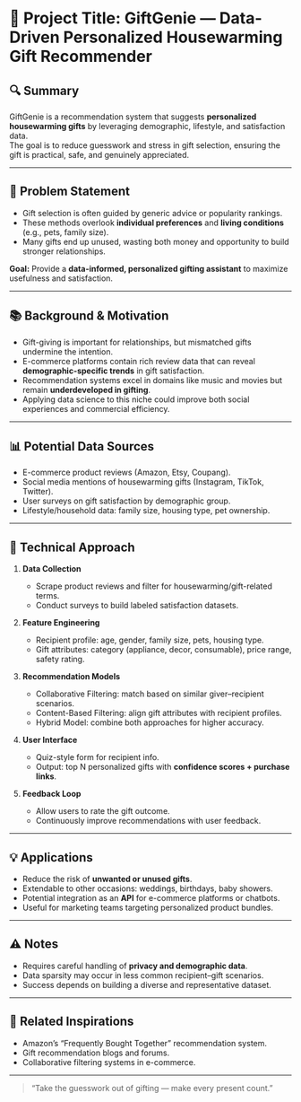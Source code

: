 # 🧠 Project Title: GiftGenie — Data-Driven Personalized Housewarming Gift Recommender

## 🔍 Summary
GiftGenie is a recommendation system that suggests **personalized housewarming gifts** by leveraging demographic, lifestyle, and satisfaction data.  
The goal is to reduce guesswork and stress in gift selection, ensuring the gift is practical, safe, and genuinely appreciated.

---

## 🎯 Problem Statement
- Gift selection is often guided by generic advice or popularity rankings.  
- These methods overlook **individual preferences** and **living conditions** (e.g., pets, family size).  
- Many gifts end up unused, wasting both money and opportunity to build stronger relationships.  

**Goal:** Provide a **data-informed, personalized gifting assistant** to maximize usefulness and satisfaction.

---

## 📚 Background & Motivation
- Gift-giving is important for relationships, but mismatched gifts undermine the intention.  
- E-commerce platforms contain rich review data that can reveal **demographic-specific trends** in gift satisfaction.  
- Recommendation systems excel in domains like music and movies but remain **underdeveloped in gifting**.  
- Applying data science to this niche could improve both social experiences and commercial efficiency.  

---

## 📊 Potential Data Sources
- E-commerce product reviews (Amazon, Etsy, Coupang).  
- Social media mentions of housewarming gifts (Instagram, TikTok, Twitter).  
- User surveys on gift satisfaction by demographic group.  
- Lifestyle/household data: family size, housing type, pet ownership.  

---

## 🧪 Technical Approach
1. **Data Collection**  
   - Scrape product reviews and filter for housewarming/gift-related terms.  
   - Conduct surveys to build labeled satisfaction datasets.  

2. **Feature Engineering**  
   - Recipient profile: age, gender, family size, pets, housing type.  
   - Gift attributes: category (appliance, decor, consumable), price range, safety rating.  

3. **Recommendation Models**  
   - Collaborative Filtering: match based on similar giver–recipient scenarios.  
   - Content-Based Filtering: align gift attributes with recipient profiles.  
   - Hybrid Model: combine both approaches for higher accuracy.  

4. **User Interface**  
   - Quiz-style form for recipient info.  
   - Output: top N personalized gifts with **confidence scores + purchase links**.  

5. **Feedback Loop**  
   - Allow users to rate the gift outcome.  
   - Continuously improve recommendations with user feedback.  

---

## 💡 Applications
- Reduce the risk of **unwanted or unused gifts**.  
- Extendable to other occasions: weddings, birthdays, baby showers.  
- Potential integration as an **API** for e-commerce platforms or chatbots.  
- Useful for marketing teams targeting personalized product bundles.  

---

## ⚠️ Notes
- Requires careful handling of **privacy and demographic data**.  
- Data sparsity may occur in less common recipient–gift scenarios.  
- Success depends on building a diverse and representative dataset.  

---

## 🔗 Related Inspirations
- Amazon’s “Frequently Bought Together” recommendation system.  
- Gift recommendation blogs and forums.  
- Collaborative filtering systems in e-commerce.

---

> “Take the guesswork out of gifting — make every present count.”
